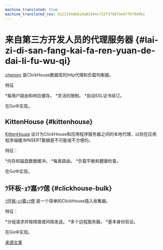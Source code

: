 ```yaml
---
machine_translated: true
machine_translated_rev: b111334d6614a02564cf32f379679e9ff970d9b1
---
```


# 来自第三方开发人员的代理服务器 {#lai-zi-di-san-fang-kai-fa-ren-yuan-de-dai-li-fu-wu-qi}

[chproxy](https://github.com/Vertamedia/chproxy) 是ClickHouse数据库的http代理和负载均衡器。

特征

*每用户路由和响应缓存。
*灵活的限制。
\*自动SSL证书续订。

在Go中实现。

## KittenHouse {#kittenhouse}

[KittenHouse](https://github.com/VKCOM/kittenhouse) 设计为ClickHouse和应用程序服务器之间的本地代理，以防在应用程序端缓冲INSERT数据是不可能或不方便的。

特征：

*内存和磁盘数据缓冲。
*每表路由。
\*负载平衡和健康检查。

在Go中实现。

## ﾂ环板-ｮﾂ嘉ｯﾂ偲 {#clickhouse-bulk}

[ﾂ环板-ｮﾂ嘉ｯﾂ偲](https://github.com/nikepan/clickhouse-bulk) 是一个简单的ClickHouse插入收集器。

特征：

*分组请求并按阈值或间隔发送。
*多个远程服务器。
\*基本身份验证。

在Go中实现。

[来源文章](https://clickhouse.tech/docs/zh/interfaces/third-party/proxy/) <!--hide-->
